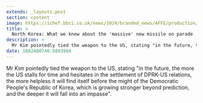 ```yaml
--- 
extends: _layouts.post 
section: content 
image: https://ichef.bbci.co.uk/news/1024/branded_news/AFFE/production/_114845054_gettyimages-1228992072-594x594.jpg 
title: > 
  North Korea: What we know about the 'massive' new missile on parade 
description: > 
  Mr Kim pointedly tied the weapon to the US, stating "in the future, the more the US stalls for time and hesitates in the settlement of DPRK-US relations, the more helpless it will find itself before the might of the Democratic People's Republic of Korea, which is growing stronger beyond prediction, and the deeper it will fall into an impasse". 
date: 1602480740.0893984 
--- 
```

Mr Kim pointedly tied the weapon to the US, stating "in the future, the more the US stalls for time and hesitates in the settlement of DPRK-US relations, the more helpless it will find itself before the might of the Democratic People's Republic of Korea, which is growing stronger beyond prediction, and the deeper it will fall into an impasse".